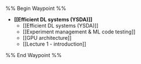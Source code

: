 %% Begin Waypoint %%
- **[[Efficient DL systems (YSDA)]]**
	- [[Efficient DL systems (YSDA)]]
	- [[Experiment management & ML code testing]]
	- [[GPU architecture]]
	- [[Lecture 1 - introduction]]

%% End Waypoint %%
